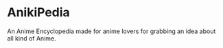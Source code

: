 # AnikiPedia
An Anime Encyclopedia made for anime lovers for grabbing an idea about all kind of Anime. 
